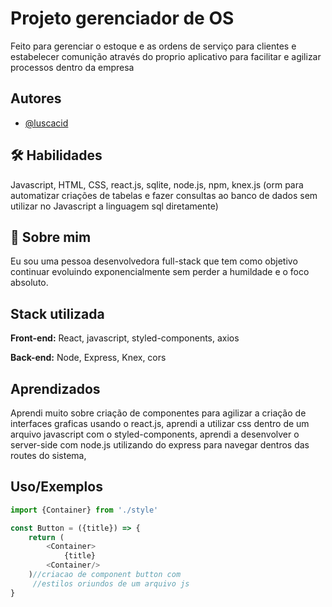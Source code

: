 
# Projeto gerenciador de OS

Feito para gerenciar o estoque e as ordens de serviço para clientes e estabelecer comunição através do proprio aplicativo para facilitar e agilizar processos dentro da empresa 


## Autores

- [@luscacid](https://www.github.com/luscacid)


## 🛠 Habilidades
Javascript, HTML, CSS, react.js, sqlite, node.js, npm, knex.js (orm para automatizar criações de tabelas e fazer consultas ao banco de dados sem utilizar no Javascript a linguagem sql diretamente) 


## 🚀 Sobre mim
Eu sou uma pessoa desenvolvedora full-stack que tem como objetivo continuar evoluindo exponencialmente sem perder a humildade e o foco absoluto.


## Stack utilizada

**Front-end:** React, javascript, styled-components, axios

**Back-end:** Node, Express, Knex, cors


## Aprendizados

Aprendi muito sobre criação de componentes para agilizar a criação de interfaces graficas usando o react.js, aprendi a utilizar css dentro de um arquivo javascript com o styled-components, aprendi a desenvolver o server-side com node.js utilizando do express para navegar dentros das routes do sistema,


## Uso/Exemplos

```javascript
import {Container} from './style'

const Button = ({title}) => {
    return (
        <Container>
            {title}
        <Container/>
    )//criacao de component button com
     //estilos oriundos de um arquivo js
}
```

